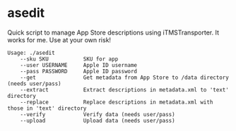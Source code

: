 asedit
======

Quick script to manage App Store descriptions using iTMSTransporter. It works for me. Use at your own risk!

    Usage: ./asedit
        --sku SKU           SKU for app
        --user USERNAME     Apple ID username
        --pass PASSWORD     Apple ID password
        --get               Get metadata from App Store to /data directory (needs user/pass)
        --extract           Extract descriptions in metadata.xml to 'text' directory
        --replace           Replace descriptions in metadata.xml with those in 'text' directory
        --verify            Verify data (needs user/pass)
        --upload            Upload data (needs user/pass)


